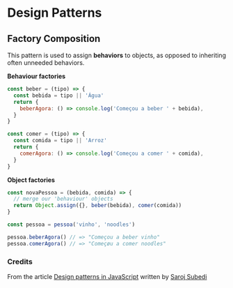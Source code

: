 # Design Patterns

## Factory Composition

This pattern is used to assign **behaviors** to objects, as opposed to inheriting often unneeded behaviors.

**Behaviour factories**

```js
const beber = (tipo) => {
  const bebida = tipo || 'Água'
  return {
    beberAgora: () => console.log('Começou a beber ' + bebida),
  }
}

const comer = (tipo) => {
  const comida = tipo || 'Arroz'
  return {
    comerAgora: () => console.log('Começou a comer ' + comida),
  }
}
```

**Object factories**

```js
const novaPessoa = (bebida, comida) => {
  // merge our 'behaviour' objects
  return Object.assign({}, beber(bebida), comer(comida))
}

const pessoa = pessoa('vinho', 'noodles')

pessoa.beberAgora() // => "Começou a beber vinho"
pessoa.comerAgora() // => "Começøu a comer noodles"
```

### Credits

From the article [Design patterns in JavaScript](https://levelup.gitconnected.com/design-patterns-in-javascript-bbef243a5044) written by [Saroj Subedi](https://kaissaroj.medium.com/)
